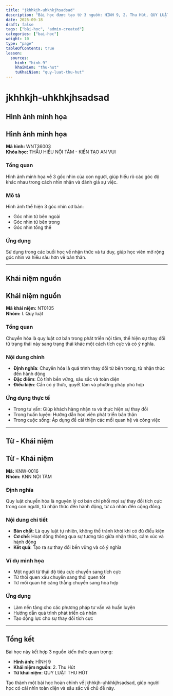 ```yaml
---
title: "jkhhkjh-uhkhkjhsadsad"
description: "Bài học được tạo từ 3 nguồn: HÌNH 9, 2. Thu Hút, QUY LUẬT THU HÚT"
date: 2025-09-18
draft: false
tags: ["bài-học", "admin-created"]
categories: ["bai-hoc"]
weight: 10
type: "page"
tableOfContents: true
lesson:
  sources:
    hinh: "hinh-9"
    khaiNiem: "thu-hut"
    tuKhaiNiem: "quy-luat-thu-hut"
---
```


# jkhhkjh-uhkhkjhsadsad

## Hình ảnh minh họa

## Hình ảnh minh họa

**Mã hình:** WNT36003  
**Khóa học:** THẤU HIỂU NỘI TÂM - KIẾN TẠO AN VUI

### Tổng quan
Hình ảnh minh họa về 3 gốc nhìn của con người, giúp hiểu rõ các góc độ khác nhau trong cách nhìn nhận và đánh giá sự việc.

### Mô tả
Hình ảnh thể hiện 3 góc nhìn cơ bản:
- Góc nhìn từ bên ngoài
- Góc nhìn từ bên trong  
- Góc nhìn tổng thể

### Ứng dụng
Sử dụng trong các buổi học về nhận thức và tư duy, giúp học viên mở rộng góc nhìn và hiểu sâu hơn về bản thân.

---

## Khái niệm nguồn

## Khái niệm nguồn

**Mã khái niệm:** NT0105  
**Nhóm:** I. Quy luật

### Tổng quan
Chuyển hóa là quy luật cơ bản trong phát triển nội tâm, thể hiện sự thay đổi từ trạng thái này sang trạng thái khác một cách tích cực và có ý nghĩa.

### Nội dung chính
- **Định nghĩa**: Chuyển hóa là quá trình thay đổi từ bên trong, từ nhận thức đến hành động
- **Đặc điểm**: Có tính bền vững, sâu sắc và toàn diện
- **Điều kiện**: Cần có ý thức, quyết tâm và phương pháp phù hợp

### Ứng dụng thực tế
- Trong tư vấn: Giúp khách hàng nhận ra và thực hiện sự thay đổi
- Trong huấn luyện: Hướng dẫn học viên phát triển bản thân
- Trong cuộc sống: Áp dụng để cải thiện các mối quan hệ và công việc

---

## Từ - Khái niệm

## Từ - Khái niệm

**Mã:** KNW-0016  
**Nhóm:** KNN NỘI TÂM

### Định nghĩa
Quy luật chuyển hóa là nguyên lý cơ bản chi phối mọi sự thay đổi tích cực trong con người, từ nhận thức đến hành động, từ cá nhân đến cộng đồng.

### Nội dung chi tiết
- **Bản chất**: Là quy luật tự nhiên, không thể tránh khỏi khi có đủ điều kiện
- **Cơ chế**: Hoạt động thông qua sự tương tác giữa nhận thức, cảm xúc và hành động
- **Kết quả**: Tạo ra sự thay đổi bền vững và có ý nghĩa

### Ví dụ minh họa
- Một người từ thái độ tiêu cực chuyển sang tích cực
- Từ thói quen xấu chuyển sang thói quen tốt
- Từ mối quan hệ căng thẳng chuyển sang hòa hợp

### Ứng dụng
- Làm nền tảng cho các phương pháp tư vấn và huấn luyện
- Hướng dẫn quá trình phát triển cá nhân
- Tạo động lực cho sự thay đổi tích cực

---

## Tổng kết

Bài học này kết hợp 3 nguồn kiến thức quan trọng:
- **Hình ảnh**: HÌNH 9
- **Khái niệm nguồn**: 2. Thu Hút
- **Từ khái niệm**: QUY LUẬT THU HÚT

Tạo thành một bài học hoàn chỉnh về jkhhkjh-uhkhkjhsadsad, giúp người học có cái nhìn toàn diện và sâu sắc về chủ đề này.